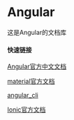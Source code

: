 # Angular

这是Angular的文档库

#### 快速链接

[Angular官方中文文档](https://angular.cn/docs/ts/latest/)
 
[material官方文档](https://material.angular.io/)
 
[angular_cli](https://github.com/angular/angular-cli)
 
[Ionic官方文档](http://ionicframework.com/docs/)
 